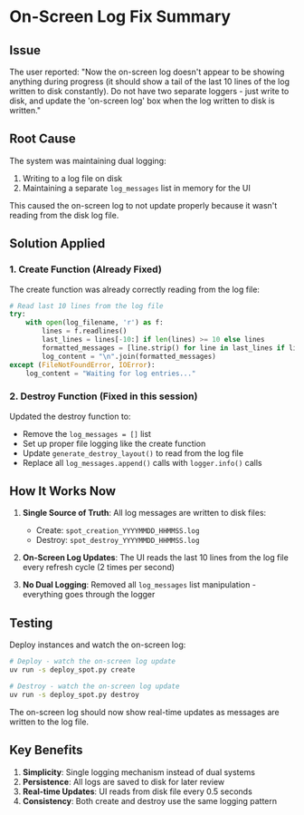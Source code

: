 # On-Screen Log Fix Summary

## Issue
The user reported: "Now the on-screen log doesn't appear to be showing anything during progress (it should show a tail of the last 10 lines of the log written to disk constantly). Do not have two separate loggers - just write to disk, and update the 'on-screen log' box when the log written to disk is written."

## Root Cause
The system was maintaining dual logging:
1. Writing to a log file on disk
2. Maintaining a separate `log_messages` list in memory for the UI

This caused the on-screen log to not update properly because it wasn't reading from the disk log file.

## Solution Applied

### 1. **Create Function** (Already Fixed)
The create function was already correctly reading from the log file:
```python
# Read last 10 lines from the log file
try:
    with open(log_filename, 'r') as f:
        lines = f.readlines()
        last_lines = lines[-10:] if len(lines) >= 10 else lines
        formatted_messages = [line.strip() for line in last_lines if line.strip()]
        log_content = "\n".join(formatted_messages)
except (FileNotFoundError, IOError):
    log_content = "Waiting for log entries..."
```

### 2. **Destroy Function** (Fixed in this session)
Updated the destroy function to:
- Remove the `log_messages = []` list
- Set up proper file logging like the create function
- Update `generate_destroy_layout()` to read from the log file
- Replace all `log_messages.append()` calls with `logger.info()` calls

## How It Works Now

1. **Single Source of Truth**: All log messages are written to disk files:
   - Create: `spot_creation_YYYYMMDD_HHMMSS.log`
   - Destroy: `spot_destroy_YYYYMMDD_HHMMSS.log`

2. **On-Screen Log Updates**: The UI reads the last 10 lines from the log file every refresh cycle (2 times per second)

3. **No Dual Logging**: Removed all `log_messages` list manipulation - everything goes through the logger

## Testing

Deploy instances and watch the on-screen log:
```bash
# Deploy - watch the on-screen log update
uv run -s deploy_spot.py create

# Destroy - watch the on-screen log update
uv run -s deploy_spot.py destroy
```

The on-screen log should now show real-time updates as messages are written to the log file.

## Key Benefits

1. **Simplicity**: Single logging mechanism instead of dual systems
2. **Persistence**: All logs are saved to disk for later review
3. **Real-time Updates**: UI reads from disk file every 0.5 seconds
4. **Consistency**: Both create and destroy use the same logging pattern